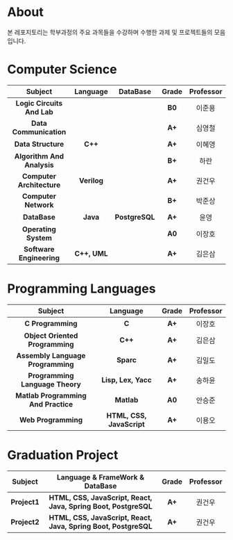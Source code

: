 # About
본 레포지토리는 학부과정의 주요 과목들을 수강하며 수행한 과제 및 프로젝트들의 모음입니다.

# Computer Science
| Subject                         | Language                 | DataBase| Grade |Professor |
|:-------------------------------:|:------------------------:|:-----:|:-----:|:-----:|
| **Logic Circuits And Lab**               |                     || **B0**|이준용|
| **Data Communication** |                   || **A+**|심영철|
| **Data Structure** | **C++**             || **A+**|이혜영|
| **Algorithm And Analysis**               |                     || **B+**|하란|
| **Computer Architecture** | **Verilog**                  || **A+**|권건우|
| **Computer Network** |               || **B+**|박준상|
| **DataBase** | **Java**      |**PostgreSQL**| **A+**|윤영|
| **Operating System**             | | | **A0**|이장호|
| **Software Engineering** | **C++, UML**              || **A+**|김은삼|

# Programming Languages

| Subject                         | Language                 | Grade |Professor |
|:-------------------------------:|:------------------------:|:-----:|:-----:|
| **C Programming**               | **C**                    | **A+**|이장호|
| **Object Oriented Programming** | **C++**                  | **A+**|김은삼|
| **Assembly Language Programming** | **Sparc**              | **A+**|김일도|
| **Programming Language Theory** | **Lisp, Lex, Yacc**      | **A+**|송하윤|
| **Matlab Programming And Practice** | **Matlab**             | **A0**|안승준|
| **Web Programming**             | **HTML, CSS, JavaScript**| **A+**|이용오|

# Graduation Project
| Subject                         | Language & FrameWork & DataBase            | Grade |Professor |
|:-------------------------------:|:------------------------:|:-----:|:-----:|
| **Project1**| **HTML, CSS, JavaScript, React, Java, Spring Boot, PostgreSQL**| **A+**| 권건우| 
| **Project2**| **HTML, CSS, JavaScript, React, Java, Spring Boot, PostgreSQL**| **A+**| 권건우| 졸업 전시회 우수 작품 선정(장려상)
